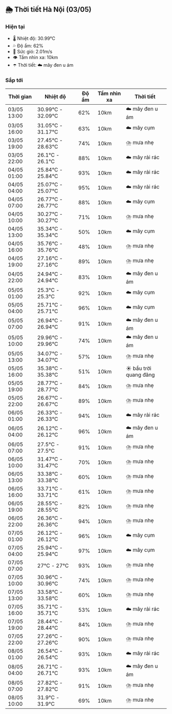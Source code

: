 ## 🌦️ Thời tiết Hà Nội (03/05)

### Hiện tại

- 🌡️ Nhiệt độ: 30.99℃
- 💦 Độ ẩm: 62%
- 💨 Sức gió: 2.01m/s
- 👁️ Tầm nhìn xa: 10km
- ☂️ Thời tiết: ☁️ mây đen u ám

### Sắp tới

| Thời gian | Nhiệt độ | Độ ẩm | Tầm nhìn xa | Thời tiết |
| --- | --- | --- | --- | --- |
| 03/05 13:00 | 30.99℃ - 32.09℃ | 62% | 10km | ☁️ mây đen u ám |
| 03/05 16:00 | 31.05℃ - 31.17℃ | 63% | 10km | ☁️ mây cụm |
| 03/05 19:00 | 27.45℃ - 28.63℃ | 74% | 10km | ⛈️ mưa nhẹ |
| 03/05 22:00 | 26.1℃ - 26.1℃ | 88% | 10km | ☁️ mây rải rác |
| 04/05 01:00 | 25.84℃ - 25.84℃ | 93% | 10km | ☁️ mây rải rác |
| 04/05 04:00 | 25.07℃ - 25.07℃ | 95% | 10km | ☁️ mây rải rác |
| 04/05 07:00 | 26.77℃ - 26.77℃ | 88% | 10km | ☁️ mây cụm |
| 04/05 10:00 | 30.27℃ - 30.27℃ | 71% | 10km | ⛈️ mưa nhẹ |
| 04/05 13:00 | 35.34℃ - 35.34℃ | 50% | 10km | ☁️ mây cụm |
| 04/05 16:00 | 35.76℃ - 35.76℃ | 48% | 10km | ⛈️ mưa nhẹ |
| 04/05 19:00 | 27.16℃ - 27.16℃ | 89% | 10km | ⛈️ mưa nhẹ |
| 04/05 22:00 | 24.94℃ - 24.94℃ | 83% | 10km | ☁️ mây đen u ám |
| 05/05 01:00 | 25.3℃ - 25.3℃ | 92% | 10km | ☁️ mây cụm |
| 05/05 04:00 | 25.71℃ - 25.71℃ | 96% | 10km | ☁️ mây cụm |
| 05/05 07:00 | 26.94℃ - 26.94℃ | 91% | 10km | ☁️ mây đen u ám |
| 05/05 10:00 | 29.96℃ - 29.96℃ | 74% | 10km | ☁️ mây đen u ám |
| 05/05 13:00 | 34.07℃ - 34.07℃ | 57% | 10km | ⛈️ mưa nhẹ |
| 05/05 16:00 | 35.38℃ - 35.38℃ | 51% | 10km | ☀️ bầu trời quang đãng |
| 05/05 19:00 | 28.77℃ - 28.77℃ | 84% | 10km | ⛈️ mưa nhẹ |
| 05/05 22:00 | 26.67℃ - 26.67℃ | 89% | 10km | ⛈️ mưa nhẹ |
| 06/05 01:00 | 26.33℃ - 26.33℃ | 94% | 10km | ☁️ mây rải rác |
| 06/05 04:00 | 26.12℃ - 26.12℃ | 96% | 10km | ☁️ mây đen u ám |
| 06/05 07:00 | 27.5℃ - 27.5℃ | 91% | 10km | ⛈️ mưa nhẹ |
| 06/05 10:00 | 31.47℃ - 31.47℃ | 70% | 10km | ⛈️ mưa nhẹ |
| 06/05 13:00 | 33.38℃ - 33.38℃ | 60% | 10km | ⛈️ mưa nhẹ |
| 06/05 16:00 | 33.71℃ - 33.71℃ | 61% | 10km | ⛈️ mưa nhẹ |
| 06/05 19:00 | 28.55℃ - 28.55℃ | 82% | 10km | ⛈️ mưa nhẹ |
| 06/05 22:00 | 26.36℃ - 26.36℃ | 94% | 10km | ⛈️ mưa nhẹ |
| 07/05 01:00 | 26.12℃ - 26.12℃ | 96% | 10km | ☁️ mây cụm |
| 07/05 04:00 | 25.94℃ - 25.94℃ | 97% | 10km | ☁️ mây cụm |
| 07/05 07:00 | 27℃ - 27℃ | 93% | 10km | ⛈️ mưa nhẹ |
| 07/05 10:00 | 30.96℃ - 30.96℃ | 74% | 10km | ⛈️ mưa nhẹ |
| 07/05 13:00 | 33.58℃ - 33.58℃ | 60% | 10km | ⛈️ mưa nhẹ |
| 07/05 16:00 | 35.71℃ - 35.71℃ | 53% | 10km | ☁️ mây rải rác |
| 07/05 19:00 | 28.44℃ - 28.44℃ | 84% | 10km | ⛈️ mưa nhẹ |
| 07/05 22:00 | 27.26℃ - 27.26℃ | 90% | 10km | ⛈️ mưa nhẹ |
| 08/05 01:00 | 26.54℃ - 26.54℃ | 93% | 10km | ☁️ mây rải rác |
| 08/05 04:00 | 26.71℃ - 26.71℃ | 93% | 10km | ☁️ mây đen u ám |
| 08/05 07:00 | 27.82℃ - 27.82℃ | 91% | 10km | ⛈️ mưa nhẹ |
| 08/05 10:00 | 31.9℃ - 31.9℃ | 69% | 10km | ⛈️ mưa nhẹ |
